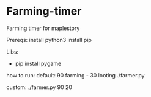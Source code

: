 # Farming-timer
Farming timer for maplestory


Prereqs:
install python3
install pip

Libs:
- pip install pygame 

how to run:
default: 90 farming - 30 looting
./farmer.py                    

custom:
./farmer.py 90 20
